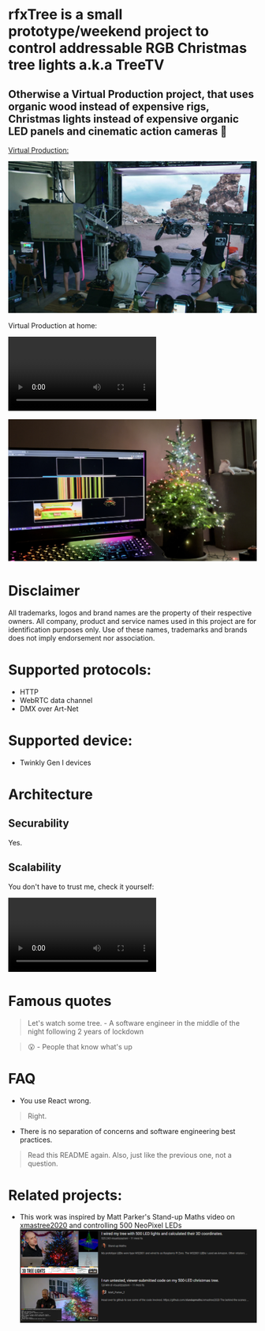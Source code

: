 # rfxTree is a small prototype/weekend project to control addressable RGB Christmas tree lights a.k.a TreeTV

## Otherwise a Virtual Production project, that uses organic wood instead of expensive rigs, Christmas lights instead of expensive organic LED panels and cinematic action cameras 👀

[Virtual Production:](https://www.unrealengine.com/en-US/virtual-production)

![Virtual Production with Unreal Engine][vpue]

[vpue]: doc/vp.jpg "Virtual Production with Unreal Engine"

Virtual Production at home:

![Virtual Production at home][vpathome]

[vpathome]: https://user-images.githubusercontent.com/6011630/146373156-cc6657dd-6c42-423e-a668-45803968b410.mov "Virtual Production at home"

![Virtual Production at home 2](doc/vpathome.jpg)


# Disclaimer
All trademarks, logos and brand names are the property of their respective owners. All company, product and service names used in this project are for identification purposes only. Use of these names, trademarks and brands does not imply endorsement nor association.

# Supported protocols:
- HTTP
- WebRTC data channel
- DMX over Art-Net

# Supported device:

- Twinkly Gen I devices

# Architecture

## Securability
Yes.

## Scalability
You don't have to trust me, check it yourself:

![Proof of Scalability](https://user-images.githubusercontent.com/6011630/146373455-f420f855-4bfe-4d09-b0f1-244b1082da21.mov)

# Famous quotes
> Let's watch some tree. - A software engineer in the middle of the night following 2 years of lockdown

> 😮 - People that know what's up

# FAQ

- You use React wrong.
> Right.

- There is no separation of concerns and software engineering best practices.
> Read this README again. Also, just like the previous one, not a question.


# Related projects:

- This work was inspired by Matt Parker's Stand-up Maths video on [xmastree2020](https://github.com/standupmaths/xmastree2020) and controlling 500 NeoPixel LEDs
![I wired my tree with 500 LED lights and calculated their 3D coordinates](doc/image1.PNG)
